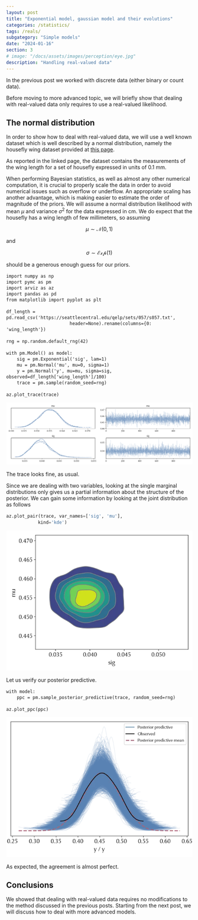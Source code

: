 ```yaml
---
layout: post
title: "Exponential model, gaussian model and their evolutions"
categories: /statistics/
tags: /reals/
subgategory: "Simple models"
date: "2024-01-16"
section: 3
# image: "/docs/assets/images/perception/eye.jpg"
description: "Handling real-valued data"
---
```


In the previous post we worked with discrete
data (either binary or count data).

Before moving to more advanced topic, we will briefly show that
dealing with real-valued data only requires
to use a real-valued likelihood.

## The normal distribution

In order to show how to deal with real-valued data, we will
use a well known dataset which is well described by a normal distribution,
namely the housefly wing dataset provided at [this page](https://seattlecentral.edu/qelp/sets/057/057.html).

As reported in the linked page, the dataset contains the measurements of the wing length
for a set of housefly expressed in units of $0.1$ mm.

When performing Bayesian statistics, as well as almost any other numerical
computation, it is crucial to properly scale the data in order to avoid numerical
issues such as overflow or underflow.
An appropriate scaling has another advantage, which is making easier to estimate the order of magnitude of the priors.
We will assume a normal distribution likelihood with mean $\mu$ and variance $\sigma^2$
for the data expressed in cm.
We do expect that the housefly has a wing length of few millimeters,
so assuming

$$
\mu \sim \mathcal{N}(0, 1)
$$

and

$$
\sigma \sim \mathcal{Exp}(1)
$$

should be a generous enough guess for our priors.

```
import numpy as np
import pymc as pm
import arviz as az
import pandas as pd
from matplotlib import pyplot as plt

df_length = pd.read_csv('https://seattlecentral.edu/qelp/sets/057/s057.txt',
                        header=None).rename(columns={0: 'wing_length'})

rng = np.random.default_rng(42)

with pm.Model() as model:
    sig = pm.Exponential('sig', lam=1)
    mu = pm.Normal('mu', mu=0, sigma=1)
    y = pm.Normal('y', mu=mu, sigma=sig, observed=df_length['wing_length']/100)
    trace = pm.sample(random_seed=rng)

az.plot_trace(trace)
```

![The trace for the normal model](/docs/assets/images/statistics/reals/trace_norm.webp)

The trace looks fine, as usual.

Since we are dealing with two variables, looking at the single marginal distributions
only gives us a partial information about the structure of the posterior.
We can gain some information by looking at the joint distribution as follows

```python
az.plot_pair(trace, var_names=['sig', 'mu'],
            kind='kde')
```

![The joint posterior density](/docs/assets/images/statistics/reals/kde.webp)

Let us verify our posterior predictive.

```
with model:
    ppc = pm.sample_posterior_predictive(trace, random_seed=rng)

az.plot_ppc(ppc)
```

![The posterior predictive for the normal model](/docs/assets/images/statistics/reals/ppc_norm.webp)

As expected, the agreement is almost perfect.

## Conclusions

We showed that dealing with real-valued data requires no modifications to the method discussed
in the previous posts.
Starting from the next post, we will discuss how to deal with more advanced models.
